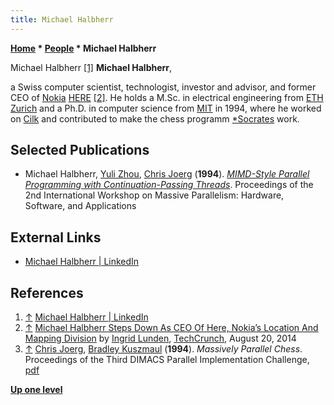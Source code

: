 ```yaml
---
title: Michael Halbherr
---
```

**[Home](Home "Home") \* [People](People "People") \* Michael Halbherr**



 [](https://www.linkedin.com/in/michael-halbherr-40b89520/) Michael Halbherr <a id="cite-note-1" href="#cite-ref-1">[1]</a> 
**Michael Halbherr**,  

a Swiss computer scientist, technologist, investor and advisor, and former CEO of [Nokia](http://en.wikipedia.org/wiki/Nokia) [HERE](https://en.wikipedia.org/wiki/Here_%28Nokia%29) <a id="cite-note-2" href="#cite-ref-2">[2]</a>. He holds a M.Sc. in electrical engineering from [ETH Zurich](ETH_Zurich "ETH Zurich") and a Ph.D. in computer science from [MIT](Massachusetts_Institute_of_Technology "Massachusetts Institute of Technology") in 1994, where he worked on [Cilk](Cilk "Cilk") and contributed to make the chess programm [\*Socrates](Star_Socrates "Star Socrates") work. 



## Selected Publications


* Michael Halbherr, [Yuli Zhou](Yuli_Zhou "Yuli Zhou"), [Chris Joerg](Chris_Joerg "Chris Joerg") (**1994**). *[MIMD-Style Parallel Programming with Continuation-Passing Threads](http://citeseerx.ist.psu.edu/viewdoc/summary?doi=10.1.1.16.9812)*. Proceedings of the 2nd International Workshop on Massive Parallelism: Hardware, Software, and Applications


## External Links


* [Michael Halbherr | LinkedIn](https://www.linkedin.com/in/michael-halbherr-40b89520/)


## References


1. <a id="cite-ref-1" href="#cite-note-1">↑</a> [Michael Halbherr | LinkedIn](https://www.linkedin.com/in/michael-halbherr-40b89520/)
2. <a id="cite-ref-2" href="#cite-note-2">↑</a> [Michael Halbherr Steps Down As CEO Of Here, Nokia’s Location And Mapping Division](https://techcrunch.com/2014/08/19/michael-halbherr-steps-down-as-ceo-of-here-nokias-location-and-mapping-division/?guccounter=1) by [Ingrid Lunden](https://techcrunch.com/author/ingrid-lunden/), [TechCrunch](https://en.wikipedia.org/wiki/TechCrunch), August 20, 2014
3. <a id="cite-ref-3" href="#cite-note-3">↑</a> [Chris Joerg](Chris_Joerg "Chris Joerg"), [Bradley Kuszmaul](Bradley_Kuszmaul "Bradley Kuszmaul") (**1994**). *Massively Parallel Chess*. Proceedings of the Third DIMACS Parallel Implementation Challenge, [pdf](http://supertech.csail.mit.edu/papers/dimacs94.pdf)

**[Up one level](People "People")**







 
